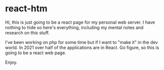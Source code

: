 # react-htm


Hi, this is just going to be a react page for my personal web server. 
I have nothing to hide so here's everything, including my mental notes and research on this stuff.


I've been working on php for some time but if I want to "make it" in the dev world. 
In 2021 over half of the applications are in React. 
Go figure, so this is going to be a react web page.

Enjoy. 
